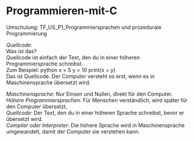 # Programmieren-mit-C
Umschulung:
TF_US_P1_Programmiersprachen und prozedurale Programmierung

*Quellcode:* <br>
Was ist das? <br> Quellcode ist einfach der Text, den du in einer höheren Programmiersprache schreibst. 
<br> Zum Beispiel: 
python 
x = 5 y = 10 print(x + y)  
Das ist Quellcode. Der Computer versteht es erst, wenn es in Maschinensprache übersetzt wird. 

*Maschinensprache:* Nur Einsen und Nullen, direkt für den Computer. <br>
*Höhere Programmiersprachen:* Für Menschen verständlich, wird später für den Computer übersetzt. <br>
*Quellcode:* Der Text, den du in einer höheren Sprache schreibst, bevor er übersetzt wird. <br>
*Compiler oder Interpreter*: Die höhere Sprache wird in Maschinensprache umgewandelt, damit der Computer sie verstehen kann. 
